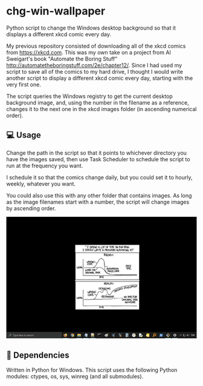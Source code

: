 # chg-win-wallpaper
Python script to change the Windows desktop background so that it displays a different xkcd comic every day.

My previous repository consisted of downloading all of the xkcd comics from https://xkcd.com. This was my own take on a project from Al Sweigart's book "Automate the Boring Stuff" http://automatetheboringstuff.com/2e/chapter12/. Since I had used my script to save all of the comics to my hard drive, I thought I would write another script to display a different xkcd comic every day, starting with the very first one.

The script queries the Windows registry to get the current desktop background image, and, using the number in the filename as a reference, changes it to the next one in the xkcd images folder (in ascending numerical order).

## :computer: Usage

Change the path in the script so that it points to whichever directory you have the images saved, then use Task Scheduler to schedule the script to run at the frequency you want.

I schedule it so that the comics change daily, but you could set it to hourly, weekly, whatever you want.

You could also use this with any other folder that contains images. As long as the image filenames start with a number, the script will change images by ascending order.

![chgWinWallpaper.gif](img/chgWinWallpaper.gif)

## :snake: Dependencies

Written in Python for Windows. This script uses the following Python modules: ctypes, os, sys, winreg (and all submodules).
